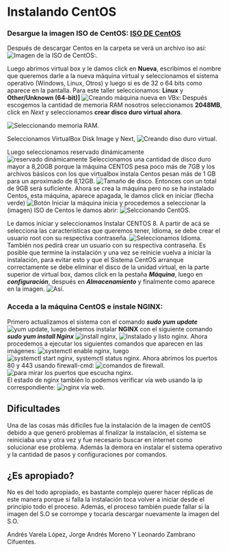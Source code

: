 # Instalando CentOS

### Desargue la imagen ISO de CentOS: [ISO DE CentOS](https://wiki.centos.org/Download)  
Después de descargar Centos en la carpeta se verá un archivo iso así:  
![**Imagen de la ISO de CentOS**:](https://github.com/leonardoZambranoCifuentes/Images-Distribuidos/blob/master/pantalazo%20de%20la%20iso%20de%20Centos.PNG).

Luego abrimos virtual box y le damos click en **Nueva**, escribimos el nombre que queremos darle a la nueva máquina virtual y seleccionamos el sistema operativo (Windows, Linux, Otros) y luego si es de 32 o 64 bits como aparece en la pantalla. Para este taller seleccionamos: **Linux** y **Other/Unknown (64-bit)]** ![Creando máquina nueva en VBx:](https://github.com/leonardoZambranoCifuentes/Images-Distribuidos/blob/master/creando%20m%C3%A1quina%20nueva%20en%20VBX.PNG) Después escogemos la cantidad de memoria RAM nosotros seleccionamos **2048MB**, click en *Next* y seleccionamos **crear disco duro virtual ahora**. 

![Seleccionando memoria RAM](https://github.com/leonardoZambranoCifuentes/Images-Distribuidos/blob/master/seleccionando%20la%20cantidad%20de%20memoria%20RAM.png). 

Seleccionamos VirtualBox Disk Image y Next, ![**Creando diso duro virtual**](https://github.com/leonardoZambranoCifuentes/Images-Distribuidos/blob/master/crear%20disco%20duro%20virtual.PNG).  

Luego seleccionamos reservado dinámicamente ![reservado dinámicamente](https://github.com/leonardoZambranoCifuentes/Images-Distribuidos/blob/master/reservado%20din%C3%A1micamente.PNG) Seleccionamos una cantidad de disco duro mayor a 8,20GB porque la máquina CENTOS pesa poco más de 7GB y los archivos básicos con los que virtualbox instala Centos pesan más de 1 GB para un aproximado de 8,12GB. ![Tamaño de disco](https://github.com/leonardoZambranoCifuentes/Images-Distribuidos/blob/master/seleccionando%20cantidad%20de%20disco%20duro.PNG). Entonces con un total de 9GB será suficiente. Ahora se crea la máquina pero no se ha instalado Centos, esta máquina, aparece apagada, le damos click en iniciar (flecha verde) ![Botón Iniciar](https://github.com/leonardoZambranoCifuentes/Images-Distribuidos/blob/master/bot%C3%B3n%20verde%20de%20inicio.PNG) la máquina inicia y procedemos a seleccionar la (imagen) ISO de Centos le damos abrir: ![Selccionando CentOS](https://github.com/leonardoZambranoCifuentes/Images-Distribuidos/blob/master/seleccionando%20la%20imagen%20de%20Centos.PNG). 

Le damos iniciar y seleccionamos Instalar CENTOS 8. A partir de acá se selecciona las características que queremos tener, Idioma, se debe crear el usuario root con su respectiva contraseña. ![Seleccionamos Idioma](https://github.com/leonardoZambranoCifuentes/Images-Distribuidos/blob/master/seleccionamos%20idioma.PNG). También nos pedirá crear un usuario con su respectiva contraseña. Es posible que termine la instalación y una vez se reinicie vuelva a iniciar la instalación, para evitar esto y que el Sistema CentOS arranque correctamente se debe eliminar el disco de la unidad virtual, en la parte superior de virtual box, damos click en la pestaña ***Máquina***, luego en ***configuración***, después en ***Almacenamiento*** y finalmente como aparece en la imagen. ![**Así**](https://github.com/leonardoZambranoCifuentes/Images-Distribuidos/blob/master/finalizar%20la%20instalaci%C3%B3n.PNG). 
### Acceda a la máquina CentOS e instale NGINX: ###
Primero actualizamos el sistema con el comando ***sudo yum update*** ![yum update](https://github.com/leonardoZambranoCifuentes/Images-Distribuidos/blob/master/Instalando%20Nginx.PNG), luego debemos instalar **NGINX** con el siguiente comando ***sudo yum install Nginx*** ![install nginx](https://github.com/leonardoZambranoCifuentes/Images-Distribuidos/blob/master/NGINX.PNG), ![Instalado y listo nginx](https://github.com/leonardoZambranoCifuentes/Images-Distribuidos/blob/master/NGINX%202.PNG).
Ahora procedemos a ejecutar los siguientes comandos que aparecen en las imágenes: ![systemctl enable nginx](https://github.com/leonardoZambranoCifuentes/Images-Distribuidos/blob/master/systemctl%20nginx%20service.PNG), luego ![systemctl start nginx, systemctl status nginx](https://github.com/leonardoZambranoCifuentes/Images-Distribuidos/blob/master/start%20and%20status.PNG). Ahora abrimos los puertos 80 y 443 usando firewall-cmd:
![comandos de firewall](https://github.com/leonardoZambranoCifuentes/Images-Distribuidos/blob/master/firewall%20cmd%20service%20http%20completo%201.PNG).
![para mirar los puertos que escucha nginx](https://github.com/leonardoZambranoCifuentes/Images-Distribuidos/blob/master/escuchando%20por%20los%20puertos.PNG).  
El estado de nginx también lo podemos verificar vía web usando la ip correspondiente: ![nginx vía web](https://github.com/leonardoZambranoCifuentes/Images-Distribuidos/blob/master/good%20nginx.PNG).

## Dificultades ##
Una de las cosas más difíciles fue la instalación de la imagen de centOS debido a que generó problemas al finalizar la instalación, el sistema se reiniciaba una y otra vez y fue necesario buscar en internet como solucionar ese problema. Además la demora en instalar el sistema operativo y la cantidad de pasos y configuraciones por comandos.

## ¿Es apropiado? ##
No es del todo apropiado, es bastante complejo querer hacer réplicas de este manera porque si falla la instalación toca volver a iniciar desde el principio todo el proceso. Además, el proceso también puede fallar si la imagen del S.O se corrompe y tocaría descargar nuevamente la imagen del S.O.

Andrés Varela López, Jorge Andrés Moreno Y Leonardo Zambrano Cifuentes.
